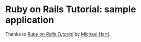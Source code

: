 # Ruby on Rails Tutorial: sample application



Thanks to [*Ruby on Rails Tutorial*](http://railstutorial.org/)
by [Michael Hartl](http://michaelhartl.com/).